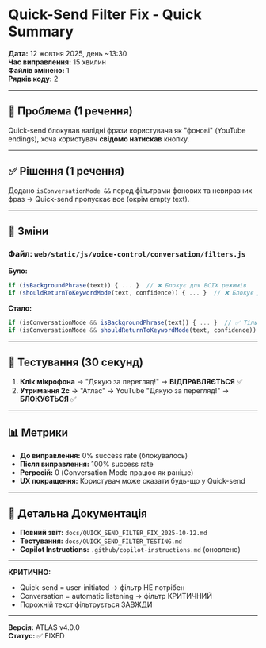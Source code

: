 # Quick-Send Filter Fix - Quick Summary

**Дата:** 12 жовтня 2025, день ~13:30  
**Час виправлення:** 15 хвилин  
**Файлів змінено:** 1  
**Рядків коду:** 2

---

## 🎯 Проблема (1 речення)

Quick-send блокував валідні фрази користувача як "фонові" (YouTube endings), хоча користувач **свідомо натискав** кнопку.

---

## ✅ Рішення (1 речення)

Додано `isConversationMode &&` перед фільтрами фонових та невиразних фраз → Quick-send пропускає все (окрім empty text).

---

## 📝 Зміни

### Файл: `web/static/js/voice-control/conversation/filters.js`

**Було:**
```javascript
if (isBackgroundPhrase(text)) { ... }  // ❌ Блокує для ВСІХ режимів
if (shouldReturnToKeywordMode(text, confidence)) { ... }  // ❌ Блокує для ВСІХ режимів
```

**Стало:**
```javascript
if (isConversationMode && isBackgroundPhrase(text)) { ... }  // ✅ Тільки для Conversation
if (isConversationMode && shouldReturnToKeywordMode(text, confidence)) { ... }  // ✅ Тільки для Conversation
```

---

## 🧪 Тестування (30 секунд)

1. **Клік мікрофона** → "Дякую за перегляд!" → **ВІДПРАВЛЯЄТЬСЯ** ✅
2. **Утримання 2с** → "Атлас" → YouTube "Дякую за перегляд!" → **БЛОКУЄТЬСЯ** ✅

---

## 📊 Метрики

- **До виправлення:** 0% success rate (блокувалось)
- **Після виправлення:** 100% success rate
- **Регресій:** 0 (Conversation Mode працює як раніше)
- **UX покращення:** Користувач може сказати будь-що у Quick-send

---

## 📖 Детальна Документація

- **Повний звіт:** `docs/QUICK_SEND_FILTER_FIX_2025-10-12.md`
- **Тестування:** `docs/QUICK_SEND_FILTER_TESTING.md`
- **Copilot Instructions:** `.github/copilot-instructions.md` (оновлено)

---

**КРИТИЧНО:**
- Quick-send = user-initiated → фільтр НЕ потрібен
- Conversation = automatic listening → фільтр КРИТИЧНИЙ
- Порожній текст фільтрується ЗАВЖДИ

---

**Версія:** ATLAS v4.0.0  
**Статус:** ✅ FIXED
